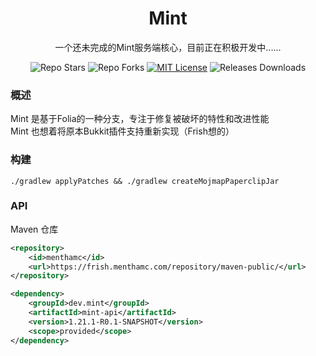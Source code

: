 <div align="center">
<h1> Mint </h1>
一个还未完成的Mint服务端核心，目前正在积极开发中......

![Repo Stars](https://shields.io/github/stars/MenthaMC/Mint?style=flat-square)
![Repo Forks](https://shields.io/github/forks/MenthaMC/Mint?style=flat-square)
[![MIT License](https://img.shields.io/github/license/MenthaMC/Mint?style=flat-square)](LICENSE)
![Releases Downloads](https://img.shields.io/github/downloads/MenthaMC/Mint/total?style=flat-square)
</div>

### 概述
Mint 是基于Folia的一种分支，专注于修复被破坏的特性和改进性能\
Mint 也想着将原本Bukkit插件支持重新实现（Frish想的）

### 构建
```shell
./gradlew applyPatches && ./gradlew createMojmapPaperclipJar
```

### API 
Maven 仓库
```xml
<repository>
    <id>menthamc</id>
    <url>https://frish.menthamc.com/repository/maven-public/</url>
</repository>

<dependency>
    <groupId>dev.mint</groupId>
    <artifactId>mint-api</artifactId>
    <version>1.21.1-R0.1-SNAPSHOT</version>
    <scope>provided</scope>
</dependency>
```
